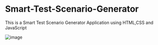 # Smart-Test-Scenario-Generator
This is a Smart Test Scenario Generator Application using HTML,CSS and JavaScript

![image](https://github.com/user-attachments/assets/82da3844-61ab-4fcc-8149-b5abeebabb1d)



